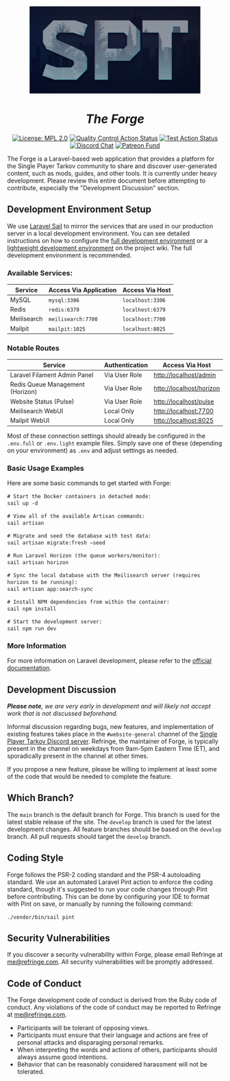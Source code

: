 <p align="center"><a href="https://forge.sp-tarkov.com" target="_blank"><img src="logo.spt.png" width="400" alt="Single Player Tarkov Logo"></a></p>
<h1 align="center"><em>The Forge</em></h1>
<p align="center">
<a href="https://www.mozilla.org/en-US/MPL/2.0/"><img src="https://img.shields.io/badge/License-MPL_2.0-blue.svg" alt="License: MPL 2.0"></a>
<a href="https://github.com/sp-tarkov/forge/actions/workflows/quality.yaml"><img src="https://github.com/sp-tarkov/forge/actions/workflows/quality.yaml/badge.svg" alt="Quality Control Action Status"></a>
<a href="https://github.com/sp-tarkov/forge/actions/workflows/tests.yaml"><img src="https://github.com/sp-tarkov/forge/actions/workflows/tests.yaml/badge.svg" alt="Test Action Status"></a>
<a href="https://discord.com/invite/Xn9msqQZan"><img src="https://img.shields.io/badge/Chat-Discord-5865F2?logo=discord&logoColor=ffffff" alt="Discord Chat"></a>
<a href="https://www.patreon.com/sptarkov"><img src="https://img.shields.io/badge/Fund-Patreon-fe3c71?logo=patreon&logoColor=ffffff" alt="Patreon Fund"></a>
</p>

The Forge is a Laravel-based web application that provides a platform for the Single Player Tarkov community to share and discover user-generated content, such as mods, guides, and other tools. It is currently under heavy development. Please review this entire document before attempting to contribute, especially the "Development Discussion" section.

## Development Environment Setup

We use [Laravel Sail](https://laravel.com/docs/11.x/sail) to mirror the services that are used in our production server in a local development environment. You can see detailed instructions on how to configure the [full development environment](https://dev.sp-tarkov.com/SPT/forge/wiki/Full-Windows-Dev-Env) or a [lightweight development environment](https://dev.sp-tarkov.com/SPT/forge/wiki/Light-Windows-Dev-Env) on the project wiki. The full development environment is recommended.

### Available Services:

| Service     | Access Via Application | Access Via Host  |
|-------------|------------------------|------------------|
| MySQL       | `mysql:3306`           | `localhost:3306` |
| Redis       | `redis:6379`           | `localhost:6379` |
| Meilisearch | `meilisearch:7700`     | `localhost:7700` |
| Mailpit     | `mailpit:1025`         | `localhost:8025` |

### Notable Routes

| Service                          | Authentication | Access Via Host            |
|----------------------------------|----------------|----------------------------|
| Laravel Filament Admin Panel     | Via User Role  | <http://localhost/admin>   |
| Redis Queue Management (Horizon) | Via User Role  | <http://localhost/horizon> |
| Website Status (Pulse)           | Via User Role  | <http://localhost/pulse>   |
| Meilisearch WebUI                | Local Only     | <http://localhost:7700>    |
| Mailpit WebUI                    | Local Only     | <http://localhost:8025>    |

Most of these connection settings should already be configured in the `.env.full` or `.env.light` example files. Simply save one of these (depending on your environment) as `.env` and adjust settings as needed.

### Basic Usage Examples

Here are some basic commands to get started with Forge:

```
# Start the Docker containers in detached mode:
sail up -d
```

```
# View all of the available Artisan commands:
sail artisan
```

```
# Migrate and seed the database with test data:
sail artisan migrate:fresh –seed
```

```
# Run Laravel Horizon (the queue workers/monitor):
sail artisan horizon
```

```
# Sync the local database with the Meilisearch server (requires horizon to be running): 
sail artisan app:search-sync
```

```
# Install NPM dependencies from within the container:
sail npm install
```

```
# Start the development server:
sail npm run dev
```

### More Information

For more information on Laravel development, please refer to the [official documentation](https://laravel.com/docs/11.x/).

## Development Discussion

*__Please note__, we are very early in development and will likely not accept work that is not discussed beforehand.*

Informal discussion regarding bugs, new features, and implementation of existing features takes place in the `#website-general` channel of the [Single Player Tarkov Discord server](https://discord.com/invite/Xn9msqQZan). Refringe, the maintainer of Forge, is typically present in the channel on weekdays from 9am-5pm Eastern Time (ET), and sporadically present in the channel at other times.

If you propose a new feature, please be willing to implement at least some of the code that would be needed to complete the feature.

## Which Branch?

The `main` branch is the default branch for Forge. This branch is used for the latest stable release of the site. The `develop` branch is used for the latest development changes. All feature branches should be based on the `develop` branch. All pull requests should target the `develop` branch.

## Coding Style

Forge follows the PSR-2 coding standard and the PSR-4 autoloading standard. We use an automated Laravel Pint action to enforce the coding standard, though it's suggested to run your code changes through Pint before contributing. This can be done by configuring your IDE to format with Pint on save, or manually by running the following command:

```
./vendor/bin/sail pint
```

## Security Vulnerabilities

If you discover a security vulnerability within Forge, please email Refringe at me@refringe.com. All security vulnerabilities will be promptly addressed.

## Code of Conduct

The Forge development code of conduct is derived from the Ruby code of conduct. Any violations of the code of conduct may be reported to Refringe at me@refringe.com.

- Participants will be tolerant of opposing views.
- Participants must ensure that their language and actions are free of personal attacks and disparaging personal remarks.
- When interpreting the words and actions of others, participants should always assume good intentions.
- Behavior that can be reasonably considered harassment will not be tolerated.
